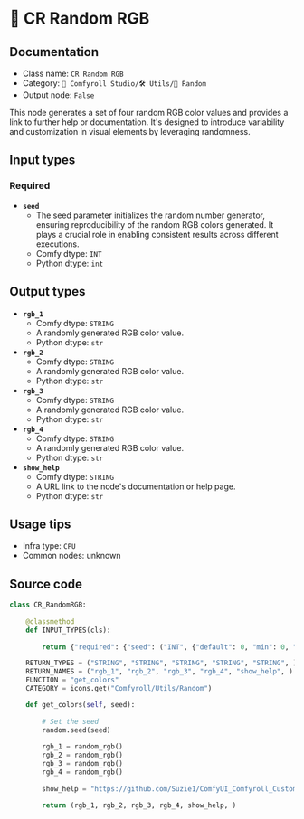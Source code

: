 # 🎲 CR Random RGB
## Documentation
- Class name: `CR Random RGB`
- Category: `🧩 Comfyroll Studio/🛠️ Utils/🎲 Random`
- Output node: `False`

This node generates a set of four random RGB color values and provides a link to further help or documentation. It's designed to introduce variability and customization in visual elements by leveraging randomness.
## Input types
### Required
- **`seed`**
    - The seed parameter initializes the random number generator, ensuring reproducibility of the random RGB colors generated. It plays a crucial role in enabling consistent results across different executions.
    - Comfy dtype: `INT`
    - Python dtype: `int`
## Output types
- **`rgb_1`**
    - Comfy dtype: `STRING`
    - A randomly generated RGB color value.
    - Python dtype: `str`
- **`rgb_2`**
    - Comfy dtype: `STRING`
    - A randomly generated RGB color value.
    - Python dtype: `str`
- **`rgb_3`**
    - Comfy dtype: `STRING`
    - A randomly generated RGB color value.
    - Python dtype: `str`
- **`rgb_4`**
    - Comfy dtype: `STRING`
    - A randomly generated RGB color value.
    - Python dtype: `str`
- **`show_help`**
    - Comfy dtype: `STRING`
    - A URL link to the node's documentation or help page.
    - Python dtype: `str`
## Usage tips
- Infra type: `CPU`
- Common nodes: unknown


## Source code
```python
class CR_RandomRGB:
    
    @classmethod
    def INPUT_TYPES(cls):
        
        return {"required": {"seed": ("INT", {"default": 0, "min": 0, "max": 0xffffffffffffffff}),}}

    RETURN_TYPES = ("STRING", "STRING", "STRING", "STRING", "STRING", )
    RETURN_NAMES = ("rgb_1", "rgb_2", "rgb_3", "rgb_4", "show_help", )
    FUNCTION = "get_colors"
    CATEGORY = icons.get("Comfyroll/Utils/Random")

    def get_colors(self, seed):
    
        # Set the seed
        random.seed(seed)
    
        rgb_1 = random_rgb()
        rgb_2 = random_rgb()
        rgb_3 = random_rgb()
        rgb_4 = random_rgb()
        
        show_help = "https://github.com/Suzie1/ComfyUI_Comfyroll_CustomNodes/wiki/Other-Nodes#cr-random-rgb"
             
        return (rgb_1, rgb_2, rgb_3, rgb_4, show_help, )

```
